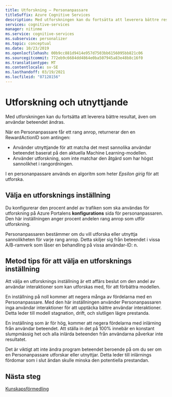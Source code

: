 ```yaml
---
title: Utforskning – Personanpassare
titleSuffix: Azure Cognitive Services
description: Med utforskningen kan du fortsätta att leverera bättre resultat, även om användar beteendet ändras. Att välja en utforsknings inställning är ett affärs beslut om den andel av användar interaktioner som kan utforskas med, för att förbättra modellen.
services: cognitive-services
manager: nitinme
ms.service: cognitive-services
ms.subservice: personalizer
ms.topic: conceptual
ms.date: 10/23/2019
ms.openlocfilehash: 00b9cc881d9414e957d7503bb6156095bb821c06
ms.sourcegitcommit: 772eb9c6684dd4864e0ba507945a83e48b8c16f0
ms.translationtype: MT
ms.contentlocale: sv-SE
ms.lasthandoff: 03/19/2021
ms.locfileid: "87128156"
---
```

# <a name="exploration-and-exploitation"></a>Utforskning och utnyttjande

Med utforskningen kan du fortsätta att leverera bättre resultat, även om användar beteendet ändras.

När en Personanpassare får ett rang anrop, returnerar den en RewardActionID som antingen:
* Använder utnyttjande för att matcha det mest sannolika användar beteendet baserat på den aktuella Machine Learning-modellen.
* Använder utforskning, som inte matchar den åtgärd som har högst sannolikhet i rangordningen.

I en personanpassare används en algoritm som heter *Epsilon girig* för att utforska. 

## <a name="choosing-an-exploration-setting"></a>Välja en utforsknings inställning

Du konfigurerar den procent andel av trafiken som ska användas för utforskning på Azure Portalens **konfigurations** sida för personanpassaren. Den här inställningen anger procent andelen rang anrop som utför utforskning. 

Personanpassaren bestämmer om du vill utforska eller utnyttja sannolikheten för varje rang anrop. Detta skiljer sig från beteendet i vissa A/B-ramverk som låser en behandling på vissa användar-ID: n.

## <a name="best-practices-for-choosing-an-exploration-setting"></a>Metod tips för att välja en utforsknings inställning

Att välja en utforsknings inställning är ett affärs beslut om den andel av användar interaktioner som kan utforskas med, för att förbättra modellen. 

En inställning på noll kommer att negera många av fördelarna med en Personanpassare. Med den här inställningen använder Personanpassaren inga användar interaktioner för att upptäcka bättre användar interaktioner. Detta leder till modell stagnation, drift, och slutligen lägre prestanda.

En inställning som är för hög, kommer att negera fördelarna med inlärning från användar beteendet. Att ställa in det på 100% innebär en konstant slumpmässig het och alla inlärda beteenden från användarna påverkar inte resultatet.

Det är viktigt att inte ändra program beteendet beroende på om du ser om en Personanpassare utforskar eller utnyttjar. Detta leder till inlärnings fördomar som i slut ändan skulle minska den potentiella prestandan.

## <a name="next-steps"></a>Nästa steg

[Kunskapsförmedling](concepts-reinforcement-learning.md) 